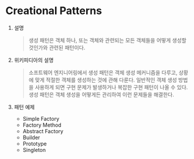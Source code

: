 # Creational Patterns

1. 설명
   > 생성 패턴은 객체 하나, 또는 객체와 관련되는 모든 객체들을 어떻게 생성할 것인가와 관련된 패턴이다.

2. 위키피디아의 설명
   > 소프트웨어 엔지니어링에서 생성 패턴은 객체 생성 메커니즘을 다루고, 상황에 맞게 적절한 객체를 생성하는 것에 관해 다룬다. 일반적인 객체 생성 방법을 사용하게 되면 구현 문제가 발생하거나 복잡한 구현 패턴이 나올 수 있다. 생성 패턴은 객체 생성을 어떻게든 관리하여 이런 문제들을 해결한다.

3. 패턴 예제
   * Simple Factory
   * Factory Method
   * Abstract Factory
   * Builder
   * Prototype
   * Singleton